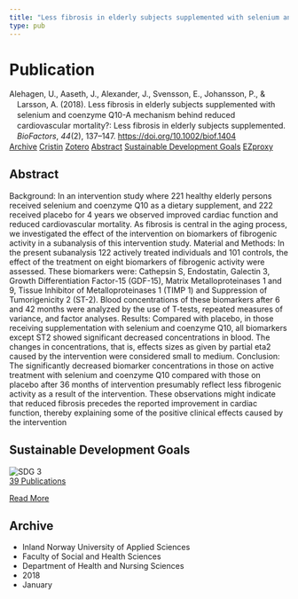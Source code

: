 ```yaml
---
title: "Less fibrosis in elderly subjects supplemented with selenium and coenzyme Q10-A mechanism behind reduced cardiovascular mortality?: Less fibrosis in elderly subjects supplemented"
type: pub
---
```

<h1>Publication</h1>
<article id="csl-bib-container-K6SNN7LP" class="csl-bib-container">
  <div class="csl-bib-body" style="line-height: 1.35; padding-left: 1em; text-indent:-1em;">
  <div class="csl-entry">Alehagen, U., Aaseth, J., Alexander, J., Svensson, E., Johansson, P., &amp; Larsson, A. (2018). Less fibrosis in elderly subjects supplemented with selenium and coenzyme Q10-A mechanism behind reduced cardiovascular mortality?: Less fibrosis in elderly subjects supplemented. <i>BioFactors</i>, <i>44</i>(2), 137&#x2013;147. <a href="https://doi.org/10.1002/biof.1404">https://doi.org/10.1002/biof.1404</a></div>
</div>
  <div class="csl-bib-buttons">
    <a href="#taxonomy-article-K6SNN7LP" class="csl-bib-button">Archive</a>
    <a href="https://app.cristin.no/results/show.jsf?id=1540838" alt="Cristin URL" class="csl-bib-button">Cristin</a>
    <a href="http://zotero.org/groups/5022929/items/K6SNN7LP" alt="Zotero URL" class="csl-bib-button">Zotero</a>
    <a href="#abstract-article-K6SNN7LP" class="csl-bib-button">Abstract</a>
    <a href="#sdg-article-K6SNN7LP" class="csl-bib-button">Sustainable Development Goals</a>
    <a href="http://ezproxy.inn.no/login?url=https://doi.org/10.1002/biof.1404" class="csl-bib-button">EZproxy</a>
  </div>
  <div id="csl-bib-meta-container-K6SNN7LP"></div>
</article>
<div id="csl-bib-meta-K6SNN7LP" class="csl-bib-meta">
  <article id="abstract-article-K6SNN7LP" class="abstract-article">
    <h1>Abstract</h1>
    Background: In an intervention study where 221 healthy elderly persons received selenium and coenzyme Q10 as a dietary supplement, and 222 received placebo for 4 years we observed improved cardiac function and reduced cardiovascular mortality. As fibrosis is central in the aging process, we investigated the effect of the intervention on biomarkers of fibrogenic activity in a subanalysis of this intervention study. Material and Methods: In the present subanalysis 122 actively treated individuals and 101 controls, the effect of the treatment on eight biomarkers of fibrogenic activity were assessed. These biomarkers were: Cathepsin S, Endostatin, Galectin 3, Growth Differentiation Factor-15 (GDF-15), Matrix Metalloproteinases 1 and 9, Tissue Inhibitor of Metalloproteinases 1 (TIMP 1) and Suppression of Tumorigenicity 2 (ST-2). Blood concentrations of these biomarkers after 6 and 42 months were analyzed by the use of T-tests, repeated measures of variance, and factor analyses. Results: Compared with placebo, in those receiving supplementation with selenium and coenzyme Q10, all biomarkers except ST2 showed significant decreased concentrations in blood. The changes in concentrations, that is, effects sizes as given by partial eta2 caused by the intervention were considered small to medium. Conclusion: The significantly decreased biomarker concentrations in those on active treatment with selenium and coenzyme Q10 compared with those on placebo after 36 months of intervention presumably reflect less fibrogenic activity as a result of the intervention. These observations might indicate that reduced fibrosis precedes the reported improvement in cardiac function, thereby explaining some of the positive clinical effects caused by the intervention
  </article>
  <article id="sdg-article-K6SNN7LP" class="sdg-article">
    <h1>Sustainable Development Goals</h1>
    <div class="sdg-container"><div id="sdg3" class="sdg">
<img src="{{< params subfolder >}}images/sdg/sdg03_en.png" class="image" alt="SDG 3">
<div class="sdg-overlay">
<a href="{{< params subfolder >}}en/archive/?sdg=3#archive" class="sdg-publication-count"><span>39</span> Publications</a>
<p><a href="https://sdgs.un.org/goals/goal3" class="sdg-read-more">Read More</a></p>
</div>
</div></div>
  </article>
  <article id="taxonomy-article-K6SNN7LP" class="taxonomy-article">
    <h1>Archive</h1>
    <ul>
      <li>Inland Norway University of Applied Sciences</li>
      <li>Faculty of Social and Health Sciences</li>
      <li>Department of Health and Nursing Sciences</li>
      <li>2018</li>
      <li>January</li>
    </ul>
  </article>
</div>
